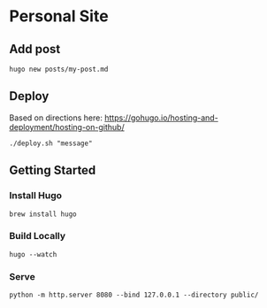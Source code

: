 # Personal Site

## Add post

```
hugo new posts/my-post.md
```

## Deploy

Based on directions here: https://gohugo.io/hosting-and-deployment/hosting-on-github/

```
./deploy.sh "message"
```



## Getting Started

### Install Hugo

```
brew install hugo
```

### Build Locally 

```
hugo --watch
```

### Serve

```
python -m http.server 8080 --bind 127.0.0.1 --directory public/
```
